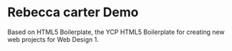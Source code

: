 # Rebecca carter Demo
Based on HTML5 Boilerplate, the YCP HTML5 Boilerplate for creating new web projects for Web Design 1.
